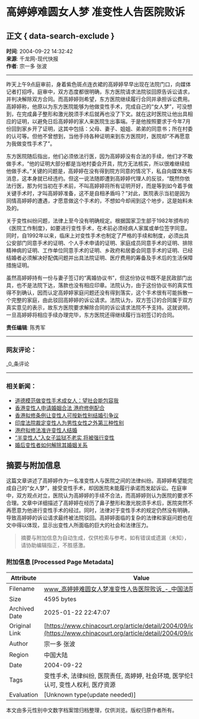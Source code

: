 # 高婷婷难圆女人梦 准变性人告医院败诉

## 正文 { data-search-exclude }


**时间**: 2004-09-22 14:32:42  
**来源**: 千龙网-现代快报  
**作者**: 宗一多 张波  

---

昨天上午9点庭审前，身着紫色斑点连衣裙的高婷婷早早出现在法院门口，向媒体记者打招呼。庭审中，双方态度都很明确，东方医院请求法院驳回原告诉讼请求，并判决解除双方合同。而高婷婷则希望，东方医院继续履行合同并承担诉讼费用。高婷婷称，他原以为东方医院能够为他做变性手术，完成自己的“女人梦”，可没想到，在完成鼻子整形和激光脱须手术后就再也没了下文。就在这时医院让他出具相应的证明，以避免日后高婷婷的家人来医院生出事端。于是他按照要求于今年7月份回到家乡开了证明，这其中包括：父母、妻子、姐姐、弟弟的同意书；所在村委的认可等。但他不曾想到，当他手持各种证明来到东方医院时，医院却“不再愿意为我做变性手术了”。

东方医院随后指出，他们必须依法行医，因为高婷婷没有合法的手续，他们才不敢做手术，“他的证明大部分都是当地村委会开具，院方无法核实，所以很难继续给他做手术。”关键的问题是，高婷婷在没有得到院方同意的情况下，私自向媒体发布消息，这本身就已经违约。但这一说法随即遭到高婷婷代理人的反驳，“既然你依法行医，那为何当初在手术前，不叫高婷婷将所有证明开好，而是等到如今着手做关键手术时，才叫高婷婷准备，这不是自相矛盾吗？”对此，医院表示当初是因为同情高婷婷的遭遇，才愿意做这个手术的，不想如今却闹到这个地步，这是始料未及的。

关于变性纠纷问题，法律上至今没有明确规定。根据国家卫生部于1982年颁布的《医院工作制度》，如要进行变性手术，在术前必须经病人家属或单位签字同意。同时，自1992年以来，临床上对变性手术也制定了严格的手续和制度，必须出具公安部门同意手术的证明、个人手术申请的证明、家庭成员同意手术的证明、排除精神病的证明、工作单位同意手术的证明、乡政府和居委会同意手术的证明、已经结婚者必须解决好配偶问题并出具法院证明、医疗费用的筹备及手术后的生活保障措施证明。

虽然高婷婷持有一份与妻子签订的“离婚协议书”，但这份协议书既不是民政部门出具，也不是法院下达，落款也没有相应印章。法院认为，由于这份协议书的真实性得不到确认，因而认定高婷婷家庭问题还没有得到落实，这个手术很有可能拆散一个完整的家庭，由此驳回高婷婷的诉讼请求。法院认为，双方签订的合同属于双方真实意见的表示，故东方医院要求解除合同的诉讼请求法院不予支持。这就说明，一旦高婷婷将相应手续办理完毕，东方医院还得继续履行当初签订的合同。

**责任编辑**: 陈秀军

---

### 网友评论：

_0_条评论

---

### 相关新闻：

- [道德模范做变性手术成女人：望社会能包容我](http://www.chinacourt.org/article/detail/2014/08/id/1366484.shtml "道德模范做变性手术成女人：望社会能包容我")
- [香港变性人申请婚姻合法 港府修例配合](http://www.chinacourt.org/article/detail/2014/05/id/1306447.shtml "香港变性人申请婚姻合法 港府继续修例配合")
- [香港拟修条例让变性人可按新性别结婚引争议](http://www.chinacourt.org/article/detail/2014/04/id/1281496.shtml "香港拟修条例让变性人可按新性别结婚引争议")
- [印度法院裁定变性人为男性女性之外第三种性别](http://www.chinacourt.org/article/detail/2014/04/id/1277134.shtml "印度法院裁定变性人为男性女性之外第三种性别")
- [港府拟修法准许变性人结婚](http://www.chinacourt.org/article/detail/2014/01/id/1174236.shtml "港府拟修法准许变性人结婚")
- [“半变性人”入女子监狱不老实 将被强行变性](http://www.chinacourt.org/article/detail/2013/12/id/1166659.shtml "“半变性人”入女子监狱不老实 将被强行变性")
- [婚后变性者如何解除其婚姻关系](http://www.chinacourt.org/article/detail/2013/08/id/1054105.shtml "婚后变性者如何解除其婚姻关系")
<!-- tcd_original_link https://www.chinacourt.org/article/detail/2004/09/id/133375.shtml -->


## 摘要与附加信息

<!-- tcd_abstract -->
这篇文章讲述了高婷婷作为一名准变性人与医院之间的法律纠纷。高婷婷希望能完成自己的“女人梦”，接受变性手术，却因医院未能履行承诺而发起诉讼。在庭审中，双方观点对立，医院认为高婷婷的手续不合法，而高婷婷则认为医院的要求不合理。文章中详细描述了高婷婷在经历了鼻子整形和激光脱须手术后，医院突然不再愿意为他进行变性手术的经过。同时，法律对于变性手术的规定仍然没有明确，导致高婷婷的诉讼请求最终被法院驳回。高婷婷面临的复杂的法律和家庭问题也在文中得以体现，显示出变性人所面临的巨大的社会和法律压力。
<!-- tcd_abstract_end -->

> 摘要与附加信息为自动生成，仅供检索与参考。如有错误或遗漏（未知），请协助编辑指正，不胜感激。

### 附加信息 [Processed Page Metadata]

| Attribute       | Value                                  |
|-----------------|----------------------------------------|
| Filename        | www_高婷婷难圆女人梦准变性人告医院败诉_-_中国法院网.md                             |
| Size            | 4595 bytes                           |
| Archived Date   | 2025-01-22 22:47:07                             |
| Original Link   | [https://www.chinacourt.org/article/detail/2004/09/id/133375.shtml](https://www.chinacourt.org/article/detail/2004/09/id/133375.shtml)                       |
| Author          | 宗一多 张波                               |
| Region          | 中国大陆                               |
| Date            | 2004-09-22                                 |
| Tags            | 变性手术, 法律纠纷, 医院责任, 高婷婷, 社会环境, 医学伦理, 性别认同, 家庭认可, 变性人权利, 医疗资源                                 |
| Evaluation            | [Unknown type(update needed)]                                 |
<!-- tcd_table_end -->

本文由多元性别中文数字档案馆归档整理，仅供浏览。版权归原作者所有。
